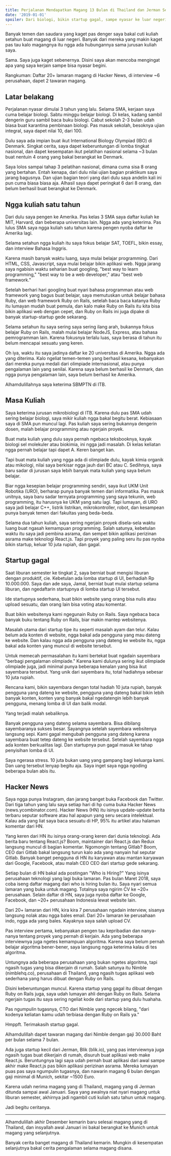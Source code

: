 ```yaml
---
title: Perjalanan Mendapatkan Magang 13 Bulan di Thailand dan Jerman Sebagai Software Engineer
date: '2019-01-01'
spoiler: Dari biologi, bikin startup gagal, sampe nyasar ke luar negeri
---
```


Banyak temen dan saudara yang kaget pas denger saya bakal cuti kuliah setahun buat magang di luar negeri. Banyak dari mereka yang makin kaget pas tau kalo magangnya itu ngga ada hubungannya sama jurusan kuliah saya.

Sama. Saya juga kaget sebenernya. Disini saya akan mencoba mengingat apa yang saya kerjain sampe bisa nyasar begini.

Rangkuman: Daftar 20+ lamaran magang di Hacker News, di interview ~6 perusahaan, dapet 2 tawaran magang.

## Latar belakang

Perjalanan nyasar dimulai 3 tahun yang lalu. Selama SMA, kerjaan saya cuma belajar biologi. Sabtu minggu belajar biologi. Di kelas, kadang sambil dengerin guru sambil baca buku biologi. Cabut sekolah 2-3 bulan udah biasa buat karantina pembinaan biologi. Pas masuk sekolah, besoknya ujian integral, saya dapet nilai 10, dari 100.

Dulu saya ada impian buat ikut International Biology Olympiad (IBO) di Denmark. Singkat cerita, saya dapet keberuntungan di lomba tingkat nasional, dan dapet kesempatan ikut pelatihan nasional selama ~3 bulan buat nentuin 4 orang yang bakal berangkat ke Denmark.

Saya lolos sampai tahap 3 pelatihan nasional, dimana cuma sisa 8 orang yang bertahan. Entah kenapa, dari dulu nilai ujian bagian praktikum saya jarang bagusnya. Dan ujian bagian teori yang dari dulu saya andelin kali ini pun cuma biasa biasa aja. Alhasil saya dapet peringkat 6 dari 8 orang, dan belum berhasil buat berangkat ke Denmark.

## Ngga kuliah satu tahun

Dari dulu saya pengen ke Amerika. Pas kelas 3 SMA saya daftar kuliah ke MIT, Harvard, dan beberapa universitas lain. Ngga ada yang keterima. Pas lulus SMA saya ngga kuliah satu tahun karena pengen nyoba daftar ke Amerika lagi.

Selama setahun ngga kuliah itu saya fokus belajar SAT, TOEFL, bikin essay, dan interview Bahasa Inggris.

Karena masih banyak waktu luang, saya mulai belajar programming. Dari HTML, CSS, Javascript, saya mulai belajar bikin aplikasi web. Ngga jarang saya ngabisin waktu seharian buat googling, "best way to learn programming," "best way to be a web developer," atau "best web framework."

Setelah berhari hari googling buat nyari bahasa programman atau web framework yang bagus buat belajar, saya memutuskan untuk belajar bahasa Ruby, dan web framework Ruby on Rails, setelah baca baca katanya Ruby itu lumayan mudah buat pemula, dan kalo make Ruby on Rails itu kita bisa bikin aplikasi web dengan cepet, dan Ruby on Rails ini juga dipake di banyak startup-startup gede sekarang.

Selama setahun itu saya sering saya sering ilang arah, bukannya fokus belajar Ruby on Rails, malah mulai belajar NodeJS, Express, atau bahasa pemrogramman lain. Karena fokusnya terlalu luas, saya berasa di tahun itu belum mencapai sesuatu yang keren.

Oh iya, waktu itu saya jadinya daftar ke 20 universitas di Amerika. Ngga ada yang diterima. Kalo ngeliat temen-temen yang berhasil kesana, kebanyakan dari mereka punya medali dari olimpiade internasional, atau punya pengalaman lain yang senilai. Karena saya belum berhasil ke Denmark, dan ngga punya pengalaman lain, saya belum berhasil ke Amerika.

Alhamdulillahnya saya keterima SBMPTN di ITB.

## Masa Kuliah

Saya keterima jurusan mikrobiologi di ITB. Karena dulu pas SMA udah sering belajar biologi, saya mikir kuliah ngga bakal begitu berat. Kebiasaan saya di SMA pun muncul lagi. Pas kuliah saya sering bukannya dengerin dosen, malah belajar programming atau ngerjain proyek.

Buat mata kuliah yang dulu saya pernah ngebaca teksbooknya, kayak biologi sel molekuler atau biokimia, ini ngga jadi masalah. Di kelas keliatan ngga pernah belajar tapi dapet A. Keren banget kan.

Tapi buat mata kuliah yang ngga ada di olimpiade dulu, kayak kimia organik atau mikologi, nilai saya berkisar ngga jauh dari BC atau C. Sedihnya, saya baru sadar di jurusan saya lebih banyak mata kuliah yang saya belum belajar.

Biar ngga kesepian belajar programming sendiri, saya ikut UKM Unit Robotika (URO), berharap punya banyak temen dari informatika. Pas masuk unitnya, saya baru sadar ternyata programming yang saya tekunin, web programming, itu harusnya ke UKM yang satu lagi. Tapi lumayan, di URO saya jadi belajar C++, listrik listrikan, mikrokontroller, robot, dan kesampean punya banyak temen dari fakultas yang beda-beda.

Selama dua tahun kuliah, saya sering ngerjain proyek disela-sela waktu luang buat ngasah kemampuan programming. Salah satunya, kebetulan waktu itu saya jadi pembina asrama, dan sempet bikin aplikasi perizinan asrama make teknologi React.js. Tapi proyek yang paling seru itu pas nyoba bikin startup, keluar 10 juta rupiah, dan gagal.

## Startup gagal

Saat liburan semester ke tingkat 2, saya berniat buat mengisi liburan dengan produktif, cie. Kebetulan ada lomba startup di UI, berhadiah Rp 10.000.000. Saya dan ade saya, Jamal, berniat buat mulai startup selama liburan, dan ngedaftarin startupnya di lomba startup UI tersebut.

Ide startupnya sederhana, buat bikin website yang orang bisa nulis atau upload sesuatu, dan orang lain bisa voting atau komentar.

Buat bikin websitenya kami ngegunain Ruby on Rails. Saya ngebaca baca banyak buku tentang Ruby on Rails, biar makin mantep websitenya.

Masalah utama dari startup tipe itu seperti masalah ayam dan telur. Kalau belum ada konten di website, ngga bakal ada pengguna yang mau dateng ke website. Dan kalau ngga ada pengguna yang dateng ke website itu, ngga bakal ada konten yang muncul di website tersebut.

Untuk memecah permasalahan itu kami bertekat buat ngadain sayembara "berbagi pengalaman olimpiade." Karena kami dulunya sering ikut olimpiade olimpiade juga, jadi minimal punya beberapa kenalan yang bisa ikut sayembara tersebut. Yang unik dari sayembara itu, total hadiahnya sebesar 10 juta rupiah.

Rencana kami, bikin sayembara dengan total hadiah 10 juta rupiah, banyak pengguna yang dateng ke website, pengguna yang dateng bakal bikin lebih banyak konten, konten yang banyak bakal ngedatengin lebih banyak pengguna, menang lomba di UI dan balik modal.

Yang terjadi malah sebaliknya.

Banyak pengguna yang dateng selama sayembara. Bisa dibilang sayembaranya sukses besar. Sayangnya setelah sayembara websitenya langsung sepi. Kami gagal mengubah pengguna yang dateng karena sayembara buat tetep dateng ke website tersebut. Setelah sayembara ngga ada konten berkualitas lagi. Dan startupnya pun gagal masuk ke tahap penyisihan lomba di UI.

Saya ngerasa stress. 10 juta bukan uang yang gampang bagi keluarga kami. Dan uang tersebut lenyap begitu aja. Saya inget saya ngga ngoding beberapa bulan abis itu.

## Hacker News

Saya ngga punya Instagram, dan jarang banget buka Facebook dan Twitter. Dari tiga tahun yang lalu saya setiap hari di hp cuma buka Hacker News (news.ycombinator.com). Hacker News (HN) itu isinya update-update berita terbaru seputar software atau hal apapun yang seru secara intelektual. Kalau ada yang liat saya baca sesuatu di HP, 95% itu artikel atau halaman komentar dari HN.

Yang keren dari HN itu isinya orang-orang keren dari dunia teknologi. Ada berita baru tentang React.js? Boom, maintainer dari React.js dan Redux langsung muncul di bagian komentar. Ngomongin tentang Gitlab? Boom, CEO dari Gitlab bakal langsung turun kalo ada yang nanyain hal seputar Gitlab. Banyak banget pengguna di HN itu karyawan atau mantan karyawan dari Google, Facebook, atau malah CEO CEO dari startup gede sekarang.

Setiap bulan di HN bakal ada postingan "Who is Hiring?" Yang isinya perusahaan teknologi yang lagi buka lamaran. Pas bulan Maret 2018, saya coba iseng daftar magang dari who is hiring bulan itu. Saya nyari semua lamaran yang buka untuk magang. Totalnya saya ngirim CV ke ~20+ perusahaan. Selain daftar di HN, saya juga nyoba daftar ke Google, Facebook, dan ~20+ perusahaan Indonesia lewat website lain.

Dari 20+ lamaran dari HN, kira kira 7 perusahaan ngadain interview, sisanya langsung nolak atau ngga bales email. Dari 20+ lamaran ke perusahaan indo, ngga ada yang bales. Kayaknya saya salah upload CV.

Pas interview pertama, kebanyakan pengen tau kepribadian dan nanya-nanya tentang proyek yang pernah di kerjain. Ada yang beberapa interviewnya juga ngetes kemampuan algoritma. Karena saya belum pernah belajar algoritma bener-bener, saya langsung ngga keterima kalau di tes algoritma.

Untungnya ada beberapa perusahaan yang bukan ngetes algoritma, tapi ngasih tugas yang bisa dikerjain di rumah. Salah satunya itu Nimble (nimblehq.co), perusahaan di Thailand, yang ngasih tugas aplikasi web sederhana yang harus dibuat dengan Ruby on Rails.

Disini keberuntungan muncul. Karena startup yang gagal itu dibuat dengan Ruby on Rails juga, saya udah lumayan ahli dengan Ruby on Rails. Selama ngerjain tugas itu saya sering ngeliat kode dari startup yang dulu huahaha.

Pas ngumpulin tugasnya, CTO dari Nimble yang ngecek bilang, "dari kodenya keliatan kamu udah terbiasa dengan Ruby on Rails ya."

Hmppft. Terimakasih startup gagal.

Alhamdulillah dapet tawaran magang dari Nimble dengan gaji 30.000 Baht per bulan selama 7 bulan.

Ada juga startup kecil dari Jerman, Blik (blik.io), yang pas interviewnya juga ngasih tugas buat dikerjain di rumah, disuruh buat aplikasi web make React.js. Beruntungnya lagi saya udah pernah buat aplikasi dari awal sampe akhir make React.js pas bikin aplikasi perizinan asrama. Mereka lumayan puas pas saya ngumpulin tugasnya, dan nawarin magang 6 bulan dengan gaji minimal di Munich, sekitar ~1500 Euro.

Karena udah nerima magang yang di Thailand, magang yang di Jerman ditunda sampai awal Januari. Saya yang awalnya niat nyari magang untuk liburan semester, akhirnya jadi ngambil cuti kuliah satu tahun untuk magang.

Jadi begitu ceritanya.

---

Alhamdulillah akhir Desember kemarin baru selesai magang yang di Thailand, dan insyallah awal Januari ini bakal berangkat ke Munich untuk magang yang selanjutnya.

Banyak cerita banget magang di Thailand kemarin. Mungkin di kesempatan selanjutnya bakal cerita pengalaman selama magang disana.